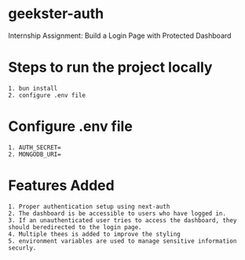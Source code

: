 # geekster-auth
Internship Assignment: Build a Login Page with Protected Dashboard

# Steps to run the project locally
    1. bun install
    2. configure .env file

# Configure .env file
    1. AUTH_SECRET=
    2. MONGODB_URI=

# Features Added
    1. Proper authentication setup using next-auth
    2. The dashboard is be accessible to users who have logged in.
    3. If an unauthenticated user tries to access the dashboard, they should beredirected to the login page.
    4. Multiple thees is added to improve the styling
    5. environment variables are used to manage sensitive information securly.